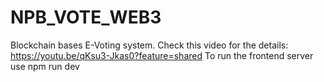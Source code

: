 # NPB_VOTE_WEB3
 Blockchain bases E-Voting system.
 Check this video for the details: https://youtu.be/qKsu3-Jkas0?feature=shared
 To run the frontend server use
 npm run dev 
